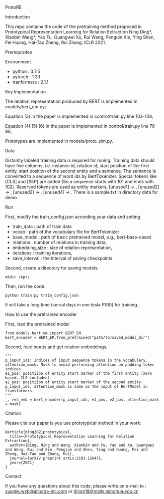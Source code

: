 ProtoRE

Introduction

This repo contains the code of the pretraining method proposed in  Prototypical Representation Learning for Relation Extraction Ning Ding*, Xiaobin Wang*, Yao Fu, Guangwei Xu, Rui Wang, Penguin Xie, Ying Shen, Fei Huang, Hai-Tao Zheng, Rui Zhang. ICLR 2021.

Prerequisites

Environment

- python : 3.7.5
- pytorch : 1.3.1
- tranformers : 2.1.1

Key Implementation

The relation representation produced by BERT is implemented in models/bert_em.py;

Equation (3) in the paper is implemented in control/train.py line 103-108;

Equation (4) (5) (6) in the paper is implemented in control/train.py line 78-96;

Prototypes are implemented in models/proto_sim.py.

Data

Distantly labeled training data is required for runing. Training data should have five columns, i.e. instance id, relation id, start position of the first entity, start position of the second entity and a sentence. The sentence is converted to a sequence of word ids by BertTokenizer. Special tokens like [CLS] and [SEP] are added (So a sequence starts with 101 and ends with 102). Reserved tokens are used as entity markers, [unused1] -> <e1>, [unused2] -> </e1>, [unused2] -> <e2>, [unused4] -> </e2>. There is a sample.txt in directory data for demo.

Run

First, modify the train_config.json according your data and setting.

- train_data : path of train data
- vocab : path of the vocabulary file for BertTokenizer
- base_model : path of basic pretrained model, e.g., bert-base-cased
- relations : number of relations in training data,
- embedding_size : size of relation representation,
- iterations  : training iterations,
- save_interval : the interval of saving checkpoints

Second, create a directory for saving models.

    mkdir ckpts

Then, run the code:

    python train.py train_config.json

It will take a long time (serval days in one tesla P100) for training. 

How to use the pretrained encoder

First, load the pretrained model

    from models.bert_em import BERT_EM
    bert_encoder = BERT_EM.from_pretrained("path/to/saved_model_dir")

Second, feed inputs and get relation embeddings.

    """
    p_input_ids: Indices of input sequence tokens in the vocabulary.
    attention_mask: Mask to avoid performing attention on padding token indices.
    e1_pos: positiion of entity start marker of the first entity (zero based, CLS included).
    e2_pos: positiion of entity start marker of the second entity.
    p_input_ids, attention_mask is same as the input of BertModel in transformers.
    """
    _, rel_emb = bert_encoder(p_input_ids, e1_pos, e2_pos, attention_mask = mask)



Citation

Please cite our paper is you use prototypical method in your work:

    @article{ding2021prototypical,
      title={Prototypical Representation Learning for Relation Extraction},
      author={Ding, Ning and Wang, Xiaobin and Fu, Yao and Xu, Guangwei and Wang, Rui and Xie, Pengjun and Shen, Ying and Huang, Fei and Zheng, Hai-Tao and Zhang, Rui},
      journal={arXiv preprint arXiv:2103.11647},
      year={2021}
    }





Contact

If you have any questions about this code, please write an e-mail to : xuanjie.wxb@alibaba-inc.com or  dingn18@mails.tsinghua.edu.cn
